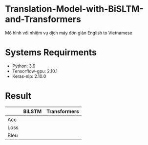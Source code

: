 # Translation-Model-with-BiSLTM-and-Transformers
Mô hình với nhiệm vụ dịch máy đơn giản English to Vietnamese

# Systems Requirments
* Python: 3.9
* Tensorflow-gpu: 2.10.1
* Keras-nlp: 2.10.0

# Result
| | BiLSTM | Transformers |
|-------|-------|--------|
|Acc| | |
|Loss| | |
|Bleu| | |
